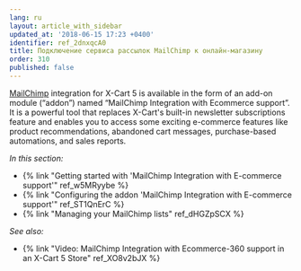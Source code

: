 ```yaml
---
lang: ru
layout: article_with_sidebar
updated_at: '2018-06-15 17:23 +0400'
identifier: ref_2dnxqcA0
title: Подключение сервиса рассылок MailChimp к онлайн-магазину
order: 310
published: false
---
```

[MailChimp](http://www.mailchimp.com/signup/?pid=xcart&source=website) integration for X-Cart 5 is available in the form of an add-on module (“addon”) named “MailChimp Integration with Ecommerce support”. 
It is a powerful tool that replaces X-Cart's built-in newsletter subscriptions feature and enables you to access some exciting e-commerce features like product recommendations, abandoned cart messages, purchase-based automations, and sales reports. 

_In this section:_

*   {% link "Getting started with 'MailChimp Integration with E-commerce support'" ref_w5MRyybe %}
*   {% link "Configuring the addon 'MailChimp Integration with E-commerce support'" ref_ST1QnErC %}
*   {% link "Managing your MailChimp lists" ref_dHGZpSCX %}

_See also:_

*   {% link "Video: MailChimp Integration with Ecommerce-360 support in an X-Cart 5 Store" ref_XO8v2bJX %}


